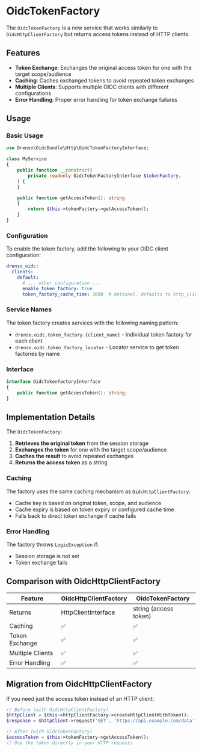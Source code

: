 # OidcTokenFactory

The `OidcTokenFactory` is a new service that works similarly to `OidcHttpClientFactory` but returns access tokens instead of HTTP clients.

## Features

- **Token Exchange**: Exchanges the original access token for one with the target scope/audience
- **Caching**: Caches exchanged tokens to avoid repeated token exchanges
- **Multiple Clients**: Supports multiple OIDC clients with different configurations
- **Error Handling**: Proper error handling for token exchange failures

## Usage

### Basic Usage

```php
use Drenso\OidcBundle\Http\OidcTokenFactoryInterface;

class MyService
{
    public function __construct(
        private readonly OidcTokenFactoryInterface $tokenFactory,
    ) {
    }

    public function getAccessToken(): string
    {
        return $this->tokenFactory->getAccessToken();
    }
}
```

### Configuration

To enable the token factory, add the following to your OIDC client configuration:

```yaml
drenso_oidc:
  clients:
    default:
      # ... other configuration ...
      enable_token_factory: true
      token_factory_cache_time: 3600  # Optional, defaults to http_client_factory_cache_time
```

### Service Names

The token factory creates services with the following naming pattern:
- `drenso.oidc.token_factory.{client_name}` - Individual token factory for each client
- `drenso.oidc.token_factory_locator` - Locator service to get token factories by name

### Interface

```php
interface OidcTokenFactoryInterface
{
    public function getAccessToken(): string;
}
```

## Implementation Details

The `OidcTokenFactory`:

1. **Retrieves the original token** from the session storage
2. **Exchanges the token** for one with the target scope/audience
3. **Caches the result** to avoid repeated exchanges
4. **Returns the access token** as a string

### Caching

The factory uses the same caching mechanism as `OidcHttpClientFactory`:
- Cache key is based on original token, scope, and audience
- Cache expiry is based on token expiry or configured cache time
- Falls back to direct token exchange if cache fails

### Error Handling

The factory throws `LogicException` if:
- Session storage is not set
- Token exchange fails

## Comparison with OidcHttpClientFactory

| Feature | OidcHttpClientFactory | OidcTokenFactory |
|---------|----------------------|------------------|
| Returns | HttpClientInterface | string (access token) |
| Caching | ✅ | ✅ |
| Token Exchange | ✅ | ✅ |
| Multiple Clients | ✅ | ✅ |
| Error Handling | ✅ | ✅ |

## Migration from OidcHttpClientFactory

If you need just the access token instead of an HTTP client:

```php
// Before (with OidcHttpClientFactory)
$httpClient = $this->httpClientFactory->createHttpClientWithToken();
$response = $httpClient->request('GET', 'https://api.example.com/data');

// After (with OidcTokenFactory)
$accessToken = $this->tokenFactory->getAccessToken();
// Use the token directly in your HTTP requests
``` 
